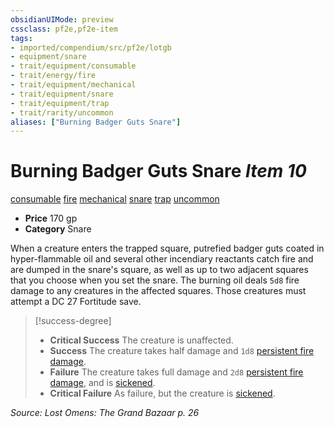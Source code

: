 ```yaml
---
obsidianUIMode: preview
cssclass: pf2e,pf2e-item
tags:
- imported/compendium/src/pf2e/lotgb
- equipment/snare
- trait/equipment/consumable
- trait/energy/fire
- trait/equipment/mechanical
- trait/equipment/snare
- trait/equipment/trap
- trait/rarity/uncommon
aliases: ["Burning Badger Guts Snare"]
---
```

# Burning Badger Guts Snare *Item 10*  
[consumable](consumable.md)  [fire](fire.md)  [mechanical](mechanical.md)  [snare](snare.md)  [trap](trap.md)  [uncommon](uncommon.md)  

- **Price** 170 gp
- **Category** Snare

When a creature enters the trapped square, putrefied badger guts coated in hyper-flammable oil and several other incendiary reactants catch fire and are dumped in the snare's square, as well as up to two adjacent squares that you choose when you set the snare. The burning oil deals `5d8` fire damage to any creatures in the affected squares. Those creatures must attempt a DC 27 Fortitude save.

> [!success-degree] 
> - **Critical Success** The creature is unaffected.
> - **Success** The creature takes half damage and `1d8` [persistent fire damage](conditions.md#Persistent%20Damage).
> - **Failure** The creature takes full damage and `2d8` [persistent fire damage](conditions.md#Persistent%20Damage), and is [sickened](conditions.md#Sickened).
> - **Critical Failure** As failure, but the creature is [sickened](conditions.md#Sickened).

*Source: Lost Omens: The Grand Bazaar p. 26*